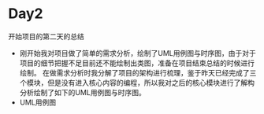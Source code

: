 Day2
===
开始项目的第二天的总结<br>
* 刚开始我对项目做了简单的需求分析，绘制了UML用例图与时序图，由于对于项目的细节把握不足目前还不能绘制出类图，准备在项目结束总结的时候进行绘制。
 在做需求分析时我分解了项目的架构进行梳理，鉴于昨天已经完成了三个模块，但是没有进入核心内容的编程，所以我对之后的核心模块进行了解构分析绘制了如下的UML用例图与时序图。
* UML用例图
